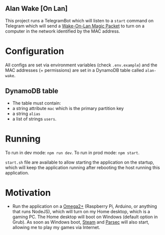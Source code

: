 Alan Wake [On Lan]
---

This project runs a TelegramBot which will listen to a `start` command on Telegram which will send a [Wake-On-Lan Magic Packet](https://en.wikipedia.org/wiki/Wake-on-LAN) to turn on a computer in the network identified by the MAC address.

# Configuration
All configs are set via environment variables (check `.env.example`) and the MAC addresses (+ permissions) are set in a DynamoDB table called `alan-wake`.

## DynamoDB table
- The table must contain:
- a string attribute `mac` which is the primary partition key
- a string `alias`
- a list of strings `users`.

# Running

To run in dev mode: `npm run dev`.
To run in prod mode: `npm start`.

`start.sh` file are available to allow starting the application on the startup, which will keep the application running after rebooting the host running this application.

# Motivation

- Run the application on a [Omega2+](https://onion.io/store/omega2p/) (Raspberry Pi, Arduino, or anything that runs NodeJS), which will turn on my Home desktop, which is a gaming PC. The Home desktop will boot on Windows (default option in Grub). As soon as Windows boot, [Steam](https://store.steampowered.com) and [Parsec](https://parsecgaming.com/) will also start, allowing me to play my games via Internet.
